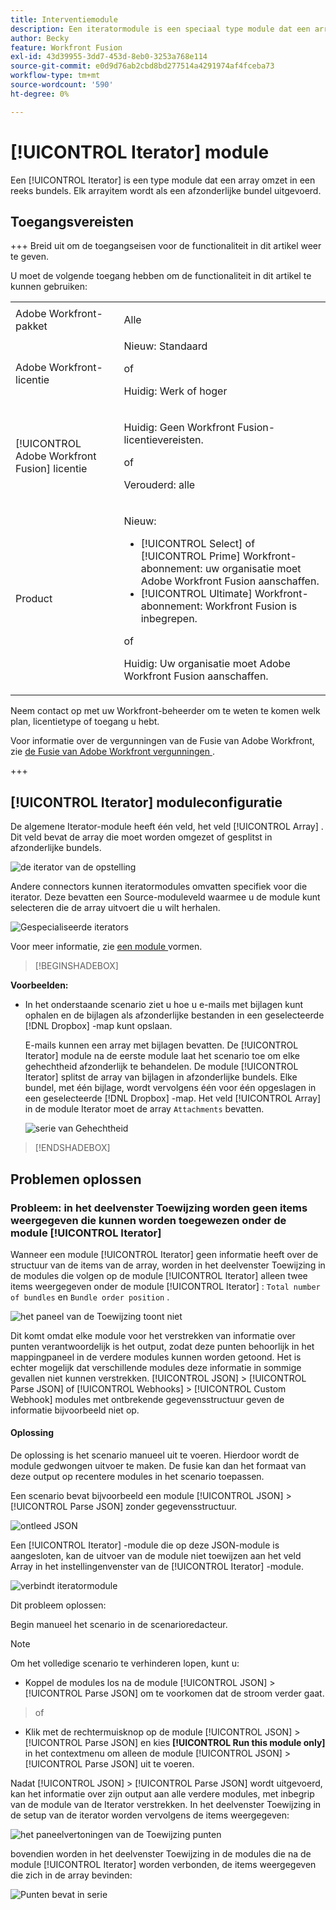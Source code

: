 ```yaml
---
title: Interventiemodule
description: Een iteratormodule is een speciaal type module dat een array omzet in een reeks bundels. Elk arrayitem wordt als een afzonderlijke bundel uitgevoerd.
author: Becky
feature: Workfront Fusion
exl-id: 43d39955-3dd7-453d-8eb0-3253a768e114
source-git-commit: e0d9d76ab2cbd8bd277514a4291974af4fceba73
workflow-type: tm+mt
source-wordcount: '590'
ht-degree: 0%

---
```


# [!UICONTROL Iterator] module

Een [!UICONTROL Iterator] is een type module dat een array omzet in een reeks bundels. Elk arrayitem wordt als een afzonderlijke bundel uitgevoerd.

## Toegangsvereisten

+++ Breid uit om de toegangseisen voor de functionaliteit in dit artikel weer te geven.

U moet de volgende toegang hebben om de functionaliteit in dit artikel te kunnen gebruiken:

<table style="table-layout:auto">
 <col> 
 <col> 
 <tbody> 
  <tr> 
    <td role="rowheader">Adobe Workfront-pakket</td> 
   <td> <p>Alle</p> </td> 
  </tr> 
  <tr data-mc-conditions=""> 
   <td role="rowheader">Adobe Workfront-licentie</td> 
   <td> Nieuw: Standaard<p>of</p><p>Huidig: Werk of hoger</p> </td> 
  </tr> 
  <tr> 
   <td role="rowheader">[!UICONTROL Adobe Workfront Fusion] licentie</td> 
   <td>
   <p>Huidig: Geen Workfront Fusion-licentievereisten.</p>
   <p>of</p>
   <p>Verouderd: alle </p>
   </td> 
  </tr> 
  <tr> 
   <td role="rowheader">Product</td> 
   <td>
   <p>Nieuw:</p> <ul><li>[!UICONTROL Select] of [!UICONTROL Prime] Workfront-abonnement: uw organisatie moet Adobe Workfront Fusion aanschaffen.</li><li>[!UICONTROL Ultimate] Workfront-abonnement: Workfront Fusion is inbegrepen.</li></ul>
   <p>of</p>
   <p>Huidig: Uw organisatie moet Adobe Workfront Fusion aanschaffen.</p>
   </td> 
  </tr>
 </tbody> 
</table>


Neem contact op met uw Workfront-beheerder om te weten te komen welk plan, licentietype of toegang u hebt.

Voor informatie over de vergunningen van de Fusie van Adobe Workfront, zie [ de Fusie van Adobe Workfront vergunningen ](/help/workfront-fusion/set-up-and-manage-workfront-fusion/licensing-operations-overview/license-automation-vs-integration.md).

+++

## [!UICONTROL Iterator] moduleconfiguratie

De algemene Iterator-module heeft één veld, het veld [!UICONTROL Array] . Dit veld bevat de array die moet worden omgezet of gesplitst in afzonderlijke bundels.

![ de iterator van de opstelling ](assets/set-up-iterator.jpg)

Andere connectors kunnen iteratormodules omvatten specifiek voor die iterator. Deze bevatten een Source-moduleveld waarmee u de module kunt selecteren die de array uitvoert die u wilt herhalen.

![ Gespecialiseerde iterators ](assets/specialized-iterators.jpg)

Voor meer informatie, zie [ een module ](/help/workfront-fusion/create-scenarios/add-modules/configure-a-modules-settings.md) vormen.

>[!BEGINSHADEBOX]

**Voorbeelden:**

* In het onderstaande scenario ziet u hoe u e-mails met bijlagen kunt ophalen en de bijlagen als afzonderlijke bestanden in een geselecteerde [!DNL Dropbox] -map kunt opslaan.

  E-mails kunnen een array met bijlagen bevatten. De [!UICONTROL Iterator] module na de eerste module laat het scenario toe om elke gehechtheid afzonderlijk te behandelen. De module [!UICONTROL Iterator] splitst de array van bijlagen in afzonderlijke bundels. Elke bundel, met één bijlage, wordt vervolgens één voor één opgeslagen in een geselecteerde [!DNL Dropbox] -map. Het veld [!UICONTROL Array] in de module Iterator moet de array `Attachments` bevatten.

  ![ serie van Gehechtheid ](assets/attachments-array.jpg)

>[!ENDSHADEBOX]


## Problemen oplossen

### Probleem: in het deelvenster Toewijzing worden geen items weergegeven die kunnen worden toegewezen onder de module [!UICONTROL Iterator]

Wanneer een module [!UICONTROL Iterator] geen informatie heeft over de structuur van de items van de array, worden in het deelvenster Toewijzing in de modules die volgen op de module [!UICONTROL Iterator] alleen twee items weergegeven onder de module [!UICONTROL Iterator] : `Total number of bundles` en `Bundle order position` .

![ het paneel van de Toewijzing toont niet ](assets/mapping-panel-doesnt-display.png)

Dit komt omdat elke module voor het verstrekken van informatie over punten verantwoordelijk is het output, zodat deze punten behoorlijk in het mappingpaneel in de verdere modules kunnen worden getoond. Het is echter mogelijk dat verschillende modules deze informatie in sommige gevallen niet kunnen verstrekken. [!UICONTROL JSON] > [!UICONTROL Parse JSON] of [!UICONTROL Webhooks] > [!UICONTROL Custom Webhook] modules met ontbrekende gegevensstructuur geven de informatie bijvoorbeeld niet op.

#### Oplossing

De oplossing is het scenario manueel uit te voeren. Hierdoor wordt de module gedwongen uitvoer te maken. De fusie kan dan het formaat van deze output op recentere modules in het scenario toepassen.

Een scenario bevat bijvoorbeeld een module [!UICONTROL JSON] > [!UICONTROL Parse JSON] zonder gegevensstructuur.

![ ontleed JSON ](assets/json-parse-json.png)

Een [!UICONTROL Iterator] -module die op deze JSON-module is aangesloten, kan de uitvoer van de module niet toewijzen aan het veld Array in het instellingenvenster van de [!UICONTROL Iterator] -module.

![ verbindt iteratormodule ](assets/connect-iterator-module.png)

Dit probleem oplossen:

Begin manueel het scenario in de scenarioredacteur.

>[!NOTE]
>
>Om het volledige scenario te verhinderen lopen, kunt u:
>
>* Koppel de modules los na de module [!UICONTROL JSON] > [!UICONTROL Parse JSON] om te voorkomen dat de stroom verder gaat.
>  >   of
>* Klik met de rechtermuisknop op de module [!UICONTROL JSON] > [!UICONTROL Parse JSON] en kies **[!UICONTROL Run this module only]** in het contextmenu om alleen de module [!UICONTROL JSON] > [!UICONTROL Parse JSON] uit te voeren.

Nadat [!UICONTROL JSON] > [!UICONTROL Parse JSON] wordt uitgevoerd, kan het informatie over zijn output aan alle verdere modules, met inbegrip van de module van de Iterator verstrekken. In het deelvenster Toewijzing in de setup van de iterator worden vervolgens de items weergegeven:

![ het paneelvertoningen van de Toewijzing punten ](assets/mapping-panel-displays-items.png)

bovendien worden in het deelvenster Toewijzing in de modules die na de module [!UICONTROL Iterator] worden verbonden, de items weergegeven die zich in de array bevinden:

![ Punten bevat in serie ](assets/items-contained-in-array.png)
